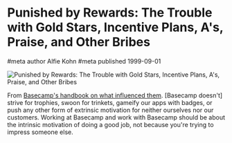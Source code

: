 # Punished by Rewards: The Trouble with Gold Stars, Incentive Plans, A's, Praise, and Other Bribes
#meta author Alfie Kohn
#meta published 1999-09-01

![Punished by Rewards: The Trouble with Gold Stars, Incentive Plans, A's, Praise, and Other Bribes](punished-by-rewards.png)

From [Basecamp's handbook on what influenced them](https://basecamp.com/handbook/03-what-influenced-us). [Basecamp doesn't] strive for trophies, swoon for trinkets, gameify our apps with badges, or push any other form of extrinsic motivation for neither ourselves nor our customers. Working at Basecamp and work with Basecamp should be about the intrinsic motivation of doing a good job, not because you're trying to impress someone else.